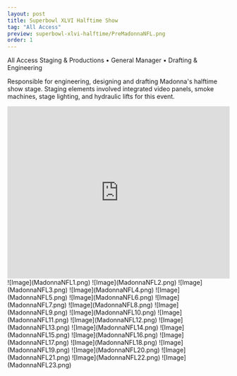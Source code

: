 ```yaml
---
layout: post
title: Superbowl XLVI Halftime Show
tag: "All Access"
preview: superbowl-xlvi-halftime/PreMadonnaNFL.png
order: 1
---
```

All Access Staging & Productions • General Manager • Drafting & Engineering

Responsible for engineering, designing and drafting Madonna's halftime show stage. Staging elements involved integrated video panels, smoke machines, stage lighting, and hydraulic lifts for this event.

<iframe frameborder="0" scrolling="no" height="390" width="100%" src="https://www.youtube.com/embed/X3ik_8QjM3U?controls=0&showinfo=0" allow="autoplay; encrypted-media" allowfullscreen></iframe>
![Image](MadonnaNFL1.png)
![Image](MadonnaNFL2.png)
![Image](MadonnaNFL3.png)
![Image](MadonnaNFL4.png)
![Image](MadonnaNFL5.png)
![Image](MadonnaNFL6.png)
![Image](MadonnaNFL7.png)
![Image](MadonnaNFL8.png)
![Image](MadonnaNFL9.png)
![Image](MadonnaNFL10.png)
![Image](MadonnaNFL11.png)
![Image](MadonnaNFL12.png)
![Image](MadonnaNFL13.png)
![Image](MadonnaNFL14.png)
![Image](MadonnaNFL15.png)
![Image](MadonnaNFL16.png)
![Image](MadonnaNFL17.png)
![Image](MadonnaNFL18.png)
![Image](MadonnaNFL19.png)
![Image](MadonnaNFL20.png)
![Image](MadonnaNFL21.png)
![Image](MadonnaNFL22.png)
![Image](MadonnaNFL23.png)
